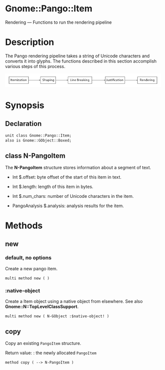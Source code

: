 Gnome::Pango::Item
==================

Rendering — Functions to run the rendering pipeline

Description
===========

The Pango rendering pipeline takes a string of Unicode characters and converts it into glyphs. The functions described in this section accomplish various steps of this process.

![](images/pipeline.png)

Synopsis
========

Declaration
-----------

    unit class Gnome::Pango::Item;
    also is Gnome::GObject::Boxed;

class N-PangoItem
-----------------

The **N-PangoItem** structure stores information about a segment of text.

  * Int $.offset: byte offset of the start of this item in text.

  * Int $.length: length of this item in bytes.

  * Int $.num_chars: number of Unicode characters in the item.

  * PangoAnalysis $.analysis: analysis results for the item.

Methods
=======

new
---

### default, no options

Create a new pango item.

    multi method new ( )

### :native-object

Create a Item object using a native object from elsewhere. See also **Gnome::N::TopLevelClassSupport**.

    multi method new ( N-GObject :$native-object! )

copy
----

Copy an existing `PangoItem` structure.

Return value: : the newly allocated `PangoItem`

    method copy ( --> N-PangoItem )

